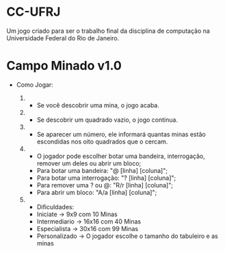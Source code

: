 # CC-UFRJ
Um jogo criado para ser o trabalho final da disciplina de computação na Universidade Federal do Rio de Janeiro.

# Campo Minado v1.0

- Como Jogar:

     1. - Se você descobrir uma mina, o jogo acaba.
     2. - Se descobrir um quadrado vazio, o jogo continua.
     3. - Se aparecer um número, ele informará quantas minas estão escondidas nos oito quadrados que o cercam.
     4. - O jogador pode escolher botar uma bandeira, interrogação, remover um deles ou abrir um bloco;
        - Para botar uma bandeira: "@ [linha] [coluna]";
        - Para botar uma interrogação: "? [linha] [coluna]";
        - Para remover uma ? ou @: "R/r [linha] [coluna]"; 
        - Para abrir um bloco: "A/a [linha] [coluna]";
    5. - Dificuldades:
        - Iniciate -> 9x9 com 10 Minas
        - Intermediario -> 16x16 com 40 Minas
        - Especialista -> 30x16 com 99 Minas 
        - Personalizado -> O jogador escolhe o tamanho do tabuleiro e as minas


